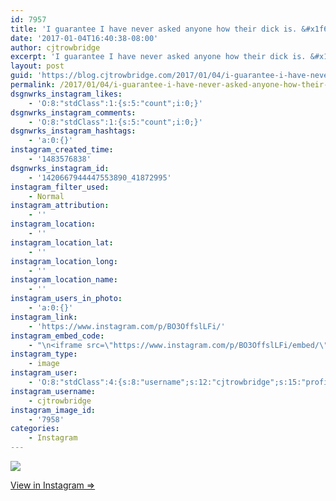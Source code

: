 ```yaml
---
id: 7957
title: 'I guarantee I have never asked anyone how their dick is. &#x1f615; But now I want to&#8230;'
date: '2017-01-04T16:40:38-08:00'
author: cjtrowbridge
excerpt: 'I guarantee I have never asked anyone how their dick is. &#x1f615; But now I want to...'
layout: post
guid: 'https://blog.cjtrowbridge.com/2017/01/04/i-guarantee-i-have-never-asked-anyone-how-their-dick-is-%f0%9f%98%95-but-now-i-want-to/'
permalink: /2017/01/04/i-guarantee-i-have-never-asked-anyone-how-their-dick-is-%f0%9f%98%95-but-now-i-want-to/
dsgnwrks_instagram_likes:
    - 'O:8:"stdClass":1:{s:5:"count";i:0;}'
dsgnwrks_instagram_comments:
    - 'O:8:"stdClass":1:{s:5:"count";i:0;}'
dsgnwrks_instagram_hashtags:
    - 'a:0:{}'
instagram_created_time:
    - '1483576838'
dsgnwrks_instagram_id:
    - '1420667944447553890_41872995'
instagram_filter_used:
    - Normal
instagram_attribution:
    - ''
instagram_location:
    - ''
instagram_location_lat:
    - ''
instagram_location_long:
    - ''
instagram_location_name:
    - ''
instagram_users_in_photo:
    - 'a:0:{}'
instagram_link:
    - 'https://www.instagram.com/p/BO3OffslLFi/'
instagram_embed_code:
    - "\n<iframe src=\"https://www.instagram.com/p/BO3OffslLFi/embed/\" width=\"612\" height=\"710\" frameborder=\"0\" scrolling=\"no\" allowtransparency=\"true\" class=\"insta-image-embed\"></iframe>\n"
instagram_type:
    - image
instagram_user:
    - 'O:8:"stdClass":4:{s:8:"username";s:12:"cjtrowbridge";s:15:"profile_picture";s:96:"https://scontent.cdninstagram.com/t51.2885-19/s150x150/13724650_1188772791164794_142557231_a.jpg";s:2:"id";s:8:"41872995";s:9:"full_name";s:13:"CJ Trowbridge";}'
instagram_username:
    - cjtrowbridge
instagram_image_id:
    - '7958'
categories:
    - Instagram
---
```


[![](https://blog.cjtrowbridge.com/wp-content/uploads/2017/01/1483576838-1-1.jpg)](https://www.instagram.com/p/BO3OffslLFi/)

[View in Instagram ⇒](https://www.instagram.com/p/BO3OffslLFi/)